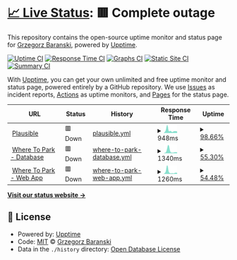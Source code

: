 # [📈 Live Status](https://status.gbaranski.com): <!--live status--> **🟥 Complete outage**

This repository contains the open-source uptime monitor and status page for [Grzegorz Baranski](gbaranski.com), powered by [Upptime](https://github.com/upptime/upptime).

[![Uptime CI](https://github.com/gbaranski/upptime/workflows/Uptime%20CI/badge.svg)](https://github.com/gbaranski/upptime/actions?query=workflow%3A%22Uptime+CI%22)
[![Response Time CI](https://github.com/gbaranski/upptime/workflows/Response%20Time%20CI/badge.svg)](https://github.com/gbaranski/upptime/actions?query=workflow%3A%22Response+Time+CI%22)
[![Graphs CI](https://github.com/gbaranski/upptime/workflows/Graphs%20CI/badge.svg)](https://github.com/gbaranski/upptime/actions?query=workflow%3A%22Graphs+CI%22)
[![Static Site CI](https://github.com/gbaranski/upptime/workflows/Static%20Site%20CI/badge.svg)](https://github.com/gbaranski/upptime/actions?query=workflow%3A%22Static+Site+CI%22)
[![Summary CI](https://github.com/gbaranski/upptime/workflows/Summary%20CI/badge.svg)](https://github.com/gbaranski/upptime/actions?query=workflow%3A%22Summary+CI%22)

With [Upptime](https://upptime.js.org), you can get your own unlimited and free uptime monitor and status page, powered entirely by a GitHub repository. We use [Issues](https://github.com/gbaranski/upptime/issues) as incident reports, [Actions](https://github.com/gbaranski/upptime/actions) as uptime monitors, and [Pages](https://status.gbaranski.com) for the status page.

<!--start: status pages-->
<!-- This summary is generated by Upptime (https://github.com/upptime/upptime) -->
<!-- Do not edit this manually, your changes will be overwritten -->
<!-- prettier-ignore -->
| URL | Status | History | Response Time | Uptime |
| --- | ------ | ------- | ------------- | ------ |
| <img alt="" src="https://icons.duckduckgo.com/ip3/plausible.gbaranski.com.ico" height="13"> [Plausible](https://plausible.gbaranski.com/api/health) | 🟥 Down | [plausible.yml](https://github.com/gbaranski/upptime/commits/HEAD/history/plausible.yml) | <details><summary><img alt="Response time graph" src="./graphs/plausible/response-time-week.png" height="20"> 948ms</summary><br><a href="https://status.gbaranski.com/history/plausible"><img alt="Response time 948" src="https://img.shields.io/endpoint?url=https%3A%2F%2Fraw.githubusercontent.com%2Fgbaranski%2Fupptime%2FHEAD%2Fapi%2Fplausible%2Fresponse-time.json"></a><br><a href="https://status.gbaranski.com/history/plausible"><img alt="24-hour response time 0" src="https://img.shields.io/endpoint?url=https%3A%2F%2Fraw.githubusercontent.com%2Fgbaranski%2Fupptime%2FHEAD%2Fapi%2Fplausible%2Fresponse-time-day.json"></a><br><a href="https://status.gbaranski.com/history/plausible"><img alt="7-day response time 948" src="https://img.shields.io/endpoint?url=https%3A%2F%2Fraw.githubusercontent.com%2Fgbaranski%2Fupptime%2FHEAD%2Fapi%2Fplausible%2Fresponse-time-week.json"></a><br><a href="https://status.gbaranski.com/history/plausible"><img alt="30-day response time 948" src="https://img.shields.io/endpoint?url=https%3A%2F%2Fraw.githubusercontent.com%2Fgbaranski%2Fupptime%2FHEAD%2Fapi%2Fplausible%2Fresponse-time-month.json"></a><br><a href="https://status.gbaranski.com/history/plausible"><img alt="1-year response time 948" src="https://img.shields.io/endpoint?url=https%3A%2F%2Fraw.githubusercontent.com%2Fgbaranski%2Fupptime%2FHEAD%2Fapi%2Fplausible%2Fresponse-time-year.json"></a></details> | <details><summary><a href="https://status.gbaranski.com/history/plausible">98.66%</a></summary><a href="https://status.gbaranski.com/history/plausible"><img alt="All-time uptime 98.66%" src="https://img.shields.io/endpoint?url=https%3A%2F%2Fraw.githubusercontent.com%2Fgbaranski%2Fupptime%2FHEAD%2Fapi%2Fplausible%2Fuptime.json"></a><br><a href="https://status.gbaranski.com/history/plausible"><img alt="24-hour uptime 99.78%" src="https://img.shields.io/endpoint?url=https%3A%2F%2Fraw.githubusercontent.com%2Fgbaranski%2Fupptime%2FHEAD%2Fapi%2Fplausible%2Fuptime-day.json"></a><br><a href="https://status.gbaranski.com/history/plausible"><img alt="7-day uptime 98.66%" src="https://img.shields.io/endpoint?url=https%3A%2F%2Fraw.githubusercontent.com%2Fgbaranski%2Fupptime%2FHEAD%2Fapi%2Fplausible%2Fuptime-week.json"></a><br><a href="https://status.gbaranski.com/history/plausible"><img alt="30-day uptime 98.66%" src="https://img.shields.io/endpoint?url=https%3A%2F%2Fraw.githubusercontent.com%2Fgbaranski%2Fupptime%2FHEAD%2Fapi%2Fplausible%2Fuptime-month.json"></a><br><a href="https://status.gbaranski.com/history/plausible"><img alt="1-year uptime 98.66%" src="https://img.shields.io/endpoint?url=https%3A%2F%2Fraw.githubusercontent.com%2Fgbaranski%2Fupptime%2FHEAD%2Fapi%2Fplausible%2Fuptime-year.json"></a></details>
| <img alt="" src="https://icons.duckduckgo.com/ip3/database.wheretopark.app.ico" height="13"> [Where To Park - Database](https://database.wheretopark.app/health) | 🟥 Down | [where-to-park-database.yml](https://github.com/gbaranski/upptime/commits/HEAD/history/where-to-park-database.yml) | <details><summary><img alt="Response time graph" src="./graphs/where-to-park-database/response-time-week.png" height="20"> 1340ms</summary><br><a href="https://status.gbaranski.com/history/where-to-park-database"><img alt="Response time 1340" src="https://img.shields.io/endpoint?url=https%3A%2F%2Fraw.githubusercontent.com%2Fgbaranski%2Fupptime%2FHEAD%2Fapi%2Fwhere-to-park-database%2Fresponse-time.json"></a><br><a href="https://status.gbaranski.com/history/where-to-park-database"><img alt="24-hour response time 575" src="https://img.shields.io/endpoint?url=https%3A%2F%2Fraw.githubusercontent.com%2Fgbaranski%2Fupptime%2FHEAD%2Fapi%2Fwhere-to-park-database%2Fresponse-time-day.json"></a><br><a href="https://status.gbaranski.com/history/where-to-park-database"><img alt="7-day response time 1340" src="https://img.shields.io/endpoint?url=https%3A%2F%2Fraw.githubusercontent.com%2Fgbaranski%2Fupptime%2FHEAD%2Fapi%2Fwhere-to-park-database%2Fresponse-time-week.json"></a><br><a href="https://status.gbaranski.com/history/where-to-park-database"><img alt="30-day response time 1340" src="https://img.shields.io/endpoint?url=https%3A%2F%2Fraw.githubusercontent.com%2Fgbaranski%2Fupptime%2FHEAD%2Fapi%2Fwhere-to-park-database%2Fresponse-time-month.json"></a><br><a href="https://status.gbaranski.com/history/where-to-park-database"><img alt="1-year response time 1340" src="https://img.shields.io/endpoint?url=https%3A%2F%2Fraw.githubusercontent.com%2Fgbaranski%2Fupptime%2FHEAD%2Fapi%2Fwhere-to-park-database%2Fresponse-time-year.json"></a></details> | <details><summary><a href="https://status.gbaranski.com/history/where-to-park-database">55.30%</a></summary><a href="https://status.gbaranski.com/history/where-to-park-database"><img alt="All-time uptime 55.30%" src="https://img.shields.io/endpoint?url=https%3A%2F%2Fraw.githubusercontent.com%2Fgbaranski%2Fupptime%2FHEAD%2Fapi%2Fwhere-to-park-database%2Fuptime.json"></a><br><a href="https://status.gbaranski.com/history/where-to-park-database"><img alt="24-hour uptime 90.06%" src="https://img.shields.io/endpoint?url=https%3A%2F%2Fraw.githubusercontent.com%2Fgbaranski%2Fupptime%2FHEAD%2Fapi%2Fwhere-to-park-database%2Fuptime-day.json"></a><br><a href="https://status.gbaranski.com/history/where-to-park-database"><img alt="7-day uptime 55.30%" src="https://img.shields.io/endpoint?url=https%3A%2F%2Fraw.githubusercontent.com%2Fgbaranski%2Fupptime%2FHEAD%2Fapi%2Fwhere-to-park-database%2Fuptime-week.json"></a><br><a href="https://status.gbaranski.com/history/where-to-park-database"><img alt="30-day uptime 55.30%" src="https://img.shields.io/endpoint?url=https%3A%2F%2Fraw.githubusercontent.com%2Fgbaranski%2Fupptime%2FHEAD%2Fapi%2Fwhere-to-park-database%2Fuptime-month.json"></a><br><a href="https://status.gbaranski.com/history/where-to-park-database"><img alt="1-year uptime 55.30%" src="https://img.shields.io/endpoint?url=https%3A%2F%2Fraw.githubusercontent.com%2Fgbaranski%2Fupptime%2FHEAD%2Fapi%2Fwhere-to-park-database%2Fuptime-year.json"></a></details>
| <img alt="" src="https://icons.duckduckgo.com/ip3/web.wheretopark.app.ico" height="13"> [Where To Park - Web App](https://web.wheretopark.app) | 🟥 Down | [where-to-park-web-app.yml](https://github.com/gbaranski/upptime/commits/HEAD/history/where-to-park-web-app.yml) | <details><summary><img alt="Response time graph" src="./graphs/where-to-park-web-app/response-time-week.png" height="20"> 1260ms</summary><br><a href="https://status.gbaranski.com/history/where-to-park-web-app"><img alt="Response time 1260" src="https://img.shields.io/endpoint?url=https%3A%2F%2Fraw.githubusercontent.com%2Fgbaranski%2Fupptime%2FHEAD%2Fapi%2Fwhere-to-park-web-app%2Fresponse-time.json"></a><br><a href="https://status.gbaranski.com/history/where-to-park-web-app"><img alt="24-hour response time 517" src="https://img.shields.io/endpoint?url=https%3A%2F%2Fraw.githubusercontent.com%2Fgbaranski%2Fupptime%2FHEAD%2Fapi%2Fwhere-to-park-web-app%2Fresponse-time-day.json"></a><br><a href="https://status.gbaranski.com/history/where-to-park-web-app"><img alt="7-day response time 1260" src="https://img.shields.io/endpoint?url=https%3A%2F%2Fraw.githubusercontent.com%2Fgbaranski%2Fupptime%2FHEAD%2Fapi%2Fwhere-to-park-web-app%2Fresponse-time-week.json"></a><br><a href="https://status.gbaranski.com/history/where-to-park-web-app"><img alt="30-day response time 1260" src="https://img.shields.io/endpoint?url=https%3A%2F%2Fraw.githubusercontent.com%2Fgbaranski%2Fupptime%2FHEAD%2Fapi%2Fwhere-to-park-web-app%2Fresponse-time-month.json"></a><br><a href="https://status.gbaranski.com/history/where-to-park-web-app"><img alt="1-year response time 1260" src="https://img.shields.io/endpoint?url=https%3A%2F%2Fraw.githubusercontent.com%2Fgbaranski%2Fupptime%2FHEAD%2Fapi%2Fwhere-to-park-web-app%2Fresponse-time-year.json"></a></details> | <details><summary><a href="https://status.gbaranski.com/history/where-to-park-web-app">54.48%</a></summary><a href="https://status.gbaranski.com/history/where-to-park-web-app"><img alt="All-time uptime 54.48%" src="https://img.shields.io/endpoint?url=https%3A%2F%2Fraw.githubusercontent.com%2Fgbaranski%2Fupptime%2FHEAD%2Fapi%2Fwhere-to-park-web-app%2Fuptime.json"></a><br><a href="https://status.gbaranski.com/history/where-to-park-web-app"><img alt="24-hour uptime 90.16%" src="https://img.shields.io/endpoint?url=https%3A%2F%2Fraw.githubusercontent.com%2Fgbaranski%2Fupptime%2FHEAD%2Fapi%2Fwhere-to-park-web-app%2Fuptime-day.json"></a><br><a href="https://status.gbaranski.com/history/where-to-park-web-app"><img alt="7-day uptime 54.48%" src="https://img.shields.io/endpoint?url=https%3A%2F%2Fraw.githubusercontent.com%2Fgbaranski%2Fupptime%2FHEAD%2Fapi%2Fwhere-to-park-web-app%2Fuptime-week.json"></a><br><a href="https://status.gbaranski.com/history/where-to-park-web-app"><img alt="30-day uptime 54.48%" src="https://img.shields.io/endpoint?url=https%3A%2F%2Fraw.githubusercontent.com%2Fgbaranski%2Fupptime%2FHEAD%2Fapi%2Fwhere-to-park-web-app%2Fuptime-month.json"></a><br><a href="https://status.gbaranski.com/history/where-to-park-web-app"><img alt="1-year uptime 54.48%" src="https://img.shields.io/endpoint?url=https%3A%2F%2Fraw.githubusercontent.com%2Fgbaranski%2Fupptime%2FHEAD%2Fapi%2Fwhere-to-park-web-app%2Fuptime-year.json"></a></details>

<!--end: status pages-->

[**Visit our status website →**](https://status.gbaranski.com)

## 📄 License

- Powered by: [Upptime](https://github.com/upptime/upptime)
- Code: [MIT](./LICENSE) © [Grzegorz Baranski](gbaranski.com)
- Data in the `./history` directory: [Open Database License](https://opendatacommons.org/licenses/odbl/1-0/)
